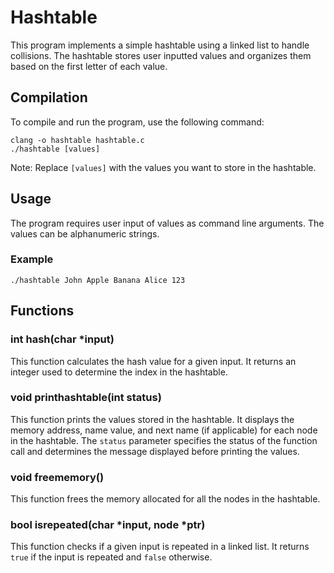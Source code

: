 # Hashtable

This program implements a simple hashtable using a linked list to handle collisions. The hashtable stores user inputted values and organizes them based on the first letter of each value.

## Compilation

To compile and run the program, use the following command:

```
clang -o hashtable hashtable.c
./hashtable [values]
```

Note: Replace `[values]` with the values you want to store in the hashtable.

## Usage

The program requires user input of values as command line arguments. The values can be alphanumeric strings.

### Example

```
./hashtable John Apple Banana Alice 123
```

## Functions

### int hash(char *input)

This function calculates the hash value for a given input. It returns an integer used to determine the index in the hashtable.

### void printhashtable(int status)

This function prints the values stored in the hashtable. It displays the memory address, name value, and next name (if applicable) for each node in the hashtable. The `status` parameter specifies the status of the function call and determines the message displayed before printing the values.

### void freememory()

This function frees the memory allocated for all the nodes in the hashtable.

### bool isrepeated(char *input, node *ptr)

This function checks if a given input is repeated in a linked list. It returns `true` if the input is repeated and `false` otherwise.